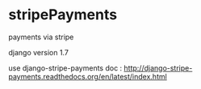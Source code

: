 stripePayments
==============

payments via stripe

django version 1.7

use django-stripe-payments 
doc : http://django-stripe-payments.readthedocs.org/en/latest/index.html
